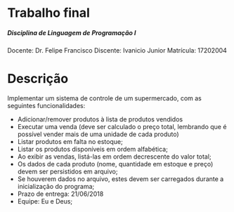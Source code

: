 # Trabalho final
##### Disciplina de Linguagem de Programação I
Docente: Dr. Felipe Francisco 
Discente: Ivanicio Junior
Matrícula: 17202004

# Descrição
Implementar um sistema de controle de um supermercado, com as seguintes 
funcionalidades:
  - Adicionar/remover produtos à lista de produtos vendidos
  - Executar uma venda (deve ser calculado o preço total, lembrando que é possível vender mais de uma unidade de cada produto)
  - Listar produtos em falta no estoque;
  - Listar os produtos disponíveis em ordem alfabética;
  - Ao exibir as vendas, listá-las em ordem decrescente do valor total;
  - Os dados de cada produto (nome, quantidade em estoque e preço) devem ser persistidos em arquivo;
  - Se houverem dados no arquivo, estes devem ser carregados durante a inicialização do programa;
  - Prazo de entrega: 21/06/2018
  - Equipe: Eu e Deus;
